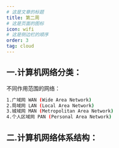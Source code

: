 ```yaml
---
# 这是文章的标题
title: 第二周
# 这是页面的图标
icon: wifi
# 这是侧边栏的顺序
order: 3
tag: cloud
---
```

## 一.计算机网络分类：
不同作用范围的网络：
```bash
1.广域网 WAN (Wide Area Network)
2.局域网 LAN (Local Area Network) 
3.城域网 MAN (Metropolitan Area Network)
4.个人区域网 PAN (Personal Area Network) 
```
## 二.计算机网络体系结构：

